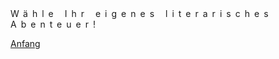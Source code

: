 <link rel="stylesheet" href="/Buchstadt-Leipzig/css/style.css">
<style>
.bgimg {
  background-image: url("https://upload.wikimedia.org/wikiversity/de/thumb/d/dc/Platz_vor_der_B%C3%B6rse_in_Leipzig_um_1749.JPG/1500px-Platz_vor_der_B%C3%B6rse_in_Leipzig_um_1749.JPG");
}
</style>

<div class="bgimg">
  <div class="question">
  <span class="border" style="letter-spacing: 7px;">Wähle Ihr eigenes literarisches Abenteuer!</span>
  </div>
  <div class="choices">
  <p><a href="w0.html" class="button border">Anfang</a></p>
  </div>
</div>
